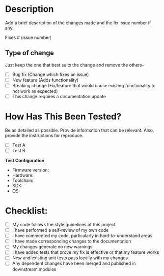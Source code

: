# Description

Add a brief description of the changes made and the fix issue number if any.

Fixes # (issue number)

## Type of change

Just keep the one that best suits the change and remove the others-

- [ ] Bug fix (Change which fixes an issue)
- [ ] New feature (Adds functionality)
- [ ] Breaking change (Fix/feature that would cause existing functionality to not work as expected)
- [ ] This change requires a documentation update

# How Has This Been Tested?

Be as detailed as possible. Provide information that can be relevant. Also, provide the instructions for reproduce.

- [ ] Test A
- [ ] Test B

**Test Configuration**:
* Firmware version:
* Hardware:
* Toolchain:
* SDK:
* OS:

# Checklist:

- [ ] My code follows the style guidelines of this project
- [ ] I have performed a self-review of my own code
- [ ] I have commented my code, particularly in hard-to-understand areas
- [ ] I have made corresponding changes to the documentation
- [ ] My changes generate no new warnings
- [ ] I have added tests that prove my fix is effective or that my feature works
- [ ] New and existing unit tests pass locally with my changes
- [ ] Any dependent changes have been merged and published in downstream modules
